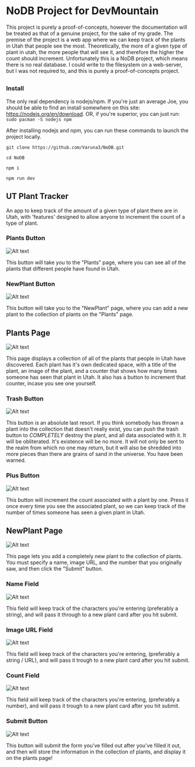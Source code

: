 # NoDB Project for DevMountain

This project is purely a proof-of-concepts, however the documentation will be treated as that of a genuine project, for the sake of my grade. The premise of the project is a web app where we can keep track of the plants in Utah that people see the most. Theoretically, the more of a given type of plant in utah, the more people that will see it, and therefore the higher the count should increment. Unfortunately this is a NoDB project, which means there is no real database. I could write to the filesystem on a web-server, but I was not required to, and this is purely a proof-of-concepts project.

##

### Install

The only real dependency is nodejs/npm. If you're just an average Joe, you should be able to find an install somewhere on this site: https://nodejs.org/en/download. OR, if you're superior, you can just run:
`sudo pacman -S nodejs npm`

After installing nodejs and npm, you can run these commands to launch the project locally.

`git clone https://github.com/Varuna3/NoDB.git`

`cd NoDB`

`npm i`

`npm run dev`

## UT Plant Tracker

An app to keep track of the amount of a given type of plant there are in Utah, with 'features' designed to allow anyone to increment the count of a type of plant.

### Plants Button

![Alt text](docs/PlantsButton.png)

This button will take you to the "Plants" page, where you can see all of the plants that different people have found in Utah.

### NewPlant Button

![Alt text](docs/NewPlantButton.png)

This button will take you to the "NewPlant" page, where you can add a new plant to the collection of plants on the "Plants" page.

## Plants Page

![Alt text](docs/PlantsPage.png)

This page displays a collection of all of the plants that people in Utah have discovered. Each plant has it's own dedicated space, with a title of the plant, an image of the plant, and a counter that shows how many times someone has seen that plant in Utah. It also has a button to increment that counter, incase you see one yourself.

### Trash Button

![Alt text](docs/TrashButton.png)

This button is an absolute last resort. If you think somebody has thrown a plant into the collection that doesn't really exist, you can push the trash button to _COMPLETELY_ destroy the plant, and all data associated with it. It will be obliterated. It's existence will be no more. It will not only be sent to the realm from which no one may return, but it will also be shredded into more pieces than there are grains of sand in the universe. You have been warned.

### Plus Button

![Alt text](docs/PlusButton.png)

This button will increment the count associated with a plant by one. Press it once every time you see the associated plant, so we can keep track of the number of times someone has seen a given plant in Utah.

## NewPlant Page

![Alt text](docs/NewPlantPage.png)

This page lets you add a completely new plant to the collection of plants. You must specify a name, image URL, and the number that you originally saw, and then click the "Submit" button.

### Name Field

![Alt text](docs/NameField.png)

This field will keep track of the characters you're entering (preferably a string), and will pass it through to a new plant card after you hit submit.

### Image URL Field

![Alt text](docs/ImageURL.png)

This field will keep track of the characters you're entering, (preferably a string / URL), and will pass it trough to a new plant card after you hit submit.

### Count Field

![Alt text](docs/CountField.png)

This field will keep track of the characters you're entering, (preferably a number), and will pass it trough to a new plant card after you hit submit.

### Submit Button

![Alt text](docs/SubmitButton.png)

This button will submit the form you've filled out after you've filled it out, and then will store the information in the collection of plants, and display it on the plants page!
